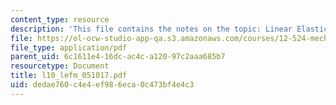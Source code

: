 ```yaml
---
content_type: resource
description: 'This file contains the notes on the topic: Linear Elastic Fracture Mechanics.'
file: https://ol-ocw-studio-app-qa.s3.amazonaws.com/courses/12-524-mechanical-properties-of-rocks-fall-2005/dedae760c4e4ef986eca0c473bf4e4c3_l10_lefm_051017.pdf
file_type: application/pdf
parent_uid: 6c1611e4-16dc-ac4c-a120-97c2aaa685b7
resourcetype: Document
title: l10_lefm_051017.pdf
uid: dedae760-c4e4-ef98-6eca-0c473bf4e4c3
---
```

